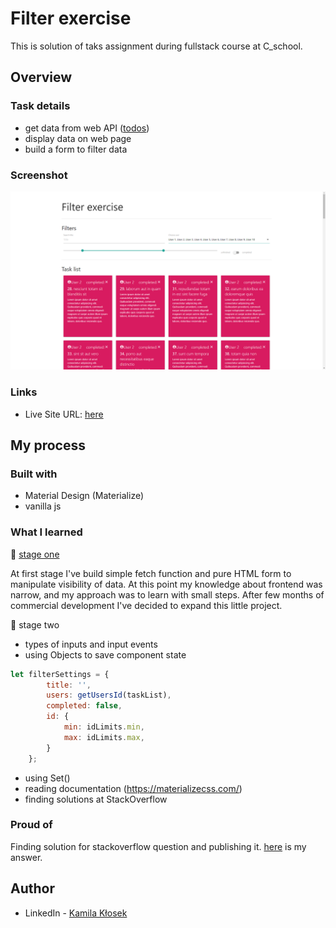 # Filter exercise

This is solution of taks assignment during fullstack course at C_school. 

## Overview

### Task details
- get data from web API ([todos](https://jsonplaceholder.typicode.com/todos))
- display data on web page
- build a form to filter data

### Screenshot

![](screenshot.png)

### Links

- Live Site URL: [here](https://kamquoss.github.io/filter-exercise/)

## My process

### Built with

- Material Design (Materialize)
- vanilla js

### What I learned

:construction_worker:
[stage one](https://github.com/KamQuoss/filter-exercise/commit/4e0cf5e5cb9a38d5d1e68323265f91cad3891665)

At first stage I've build simple fetch function and pure HTML form to manipulate visibility of data. At this point my knowledge about frontend was narrow, and my approach was to learn with small steps. After few months of commercial development I've decided to expand this little project. 

:construction_worker: stage two
- types of inputs and input events
- using Objects to save component state
```js
let filterSettings = {
        title: '',
        users: getUsersId(taskList),
        completed: false,
        id: {
            min: idLimits.min,
            max: idLimits.max,
        }
    };
```
- using Set()
- reading documentation (https://materializecss.com/)
- finding solutions at StackOverflow

### Proud of
Finding solution for stackoverflow question and publishing it.
[here](https://stackoverflow.com/questions/50051540/materialize-dropdown-options/68602124#68602124) is my answer. 

## Author

- LinkedIn - [Kamila Kłosek](https://www.linkedin.com/in/kamila-k%C5%82osek-b16b08a7/)
